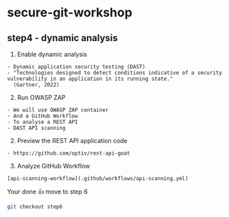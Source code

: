 # secure-git-workshop

## step4 - dynamic analysis

1. Enable dynamic analysis
```
- Dynamic application security testing (DAST)
- "Technologies designed to detect conditions indicative of a security vulnerability in an application in its running state."
  (Gartner, 2022)
```

2. Run OWASP ZAP 
```
- We will use OWASP ZAP container
- And a GitHub Workflow
- To analyse a REST API
- DAST API scanning
```

2. Preview the REST API application code    
```
- https://github.com/optiv/rest-api-goat
```

3. Analyze GitHub Workflow    
```
[api-scanning-workflow](.github/workflows/api-scanning.yml)
```

Your done 👍 move to step 6
```bash
git checkout step6
```
